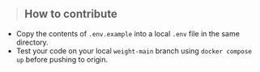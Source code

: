 >## How to contribute

* Copy the contents of `.env.example` into a local `.env` file in the same directory.
* Test your code on your local `weight-main` branch using `docker compose up` before pushing to origin.
